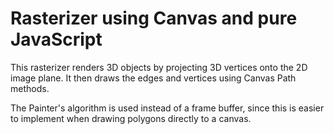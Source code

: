 # Rasterizer using Canvas and pure JavaScript

This rasterizer renders 3D objects by projecting 3D vertices onto the 2D image plane. It then draws the edges and vertices using Canvas Path methods.

The Painter's algorithm is used instead of a frame buffer, since this is easier to implement when drawing polygons directly to a canvas.
